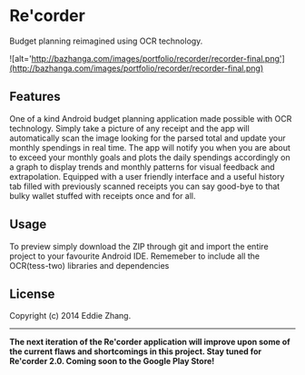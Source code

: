 Re'corder
===========

Budget planning reimagined using OCR technology.

![alt='http://bazhanga.com/images/portfolio/recorder/recorder-final.png'](http://bazhanga.com/images/portfolio/recorder/recorder-final.png)

Features
------------

One of a kind Android budget planning application made possible with OCR technology. Simply take a picture of any receipt and the app will automatically scan the image looking for the parsed total and update your monthly spendings in real time. The app will notify you when you are about to exceed your monthly goals and plots the daily spendings accordingly on a graph to display trends and monthly patterns for visual feedback and extrapolation. Equipped with a user friendly interface and a useful history tab filled with previously scanned receipts you can say good-bye to that bulky wallet stuffed with receipts once and for all. 

Usage
------------

To preview simply download the ZIP through git and import the entire project to your favourite Android IDE. Rememeber to include all the OCR(tess-two) libraries and dependencies 

License
-------------
Copyright (c) 2014 Eddie Zhang.

_________________________

**The next iteration of the Re'corder application will improve upon some of the current flaws and shortcomings in this project. Stay tuned for Re'corder 2.0. Coming soon to the Google Play Store!**
